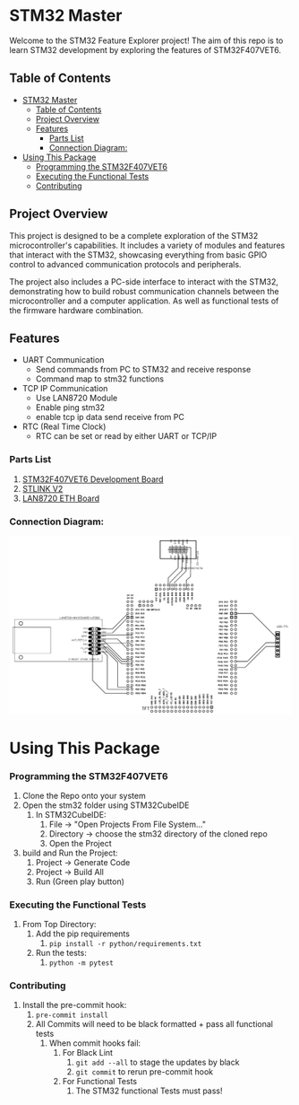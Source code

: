 # STM32 Master

Welcome to the STM32 Feature Explorer project! The aim of this repo is to learn STM32 development by exploring the features of STM32F407VET6.

## Table of Contents
- [STM32 Master](#stm32-master)
  - [Table of Contents](#table-of-contents)
  - [Project Overview](#project-overview)
  - [Features](#features)
    - [Parts List](#parts-list)
    - [Connection Diagram:](#connection-diagram)
- [Using This Package](#using-this-package)
    - [Programming the STM32F407VET6](#programming-the-stm32f407vet6)
    - [Executing the Functional Tests](#executing-the-functional-tests)
    - [Contributing](#contributing)

## Project Overview
This project is designed to be a complete exploration of the STM32 microcontroller's capabilities. It includes a variety of modules and features that interact with the STM32, showcasing everything from basic GPIO control to advanced communication protocols and peripherals.

The project also includes a PC-side interface to interact with the STM32, demonstrating how to build robust communication channels between the microcontroller and a computer application. As well as functional tests of the firmware hardware combination.

## Features
 - UART Communication
   - Send commands from PC to STM32 and receive response
   - Command map to stm32 functions
 - TCP IP Communication
   - Use LAN8720 Module
   - Enable ping stm32
   - enable tcp ip data send receive from PC
 - RTC (Real Time Clock)
   - RTC can be set or read by either UART or TCP/IP

### Parts List
   1. [STM32F407VET6 Development Board](https://stm32-base.org/boards/STM32F407VET6-STM32-F4VE-V2.0.html#JTAG-header)
   2. [STLINK V2](https://www.adafruit.com/product/2548)
   3. [LAN8720 ETH Board](https://www.waveshare.com/lan8720-eth-board.htm)

### Connection Diagram:

![Connections Overview](docs/images/STM32F407VET6_Feature_Explorer_Schematic.PNG)


# Using This Package
  
  ### Programming the STM32F407VET6
  1. Clone the Repo onto your system
  2. Open the stm32 folder using STM32CubeIDE
     1. In STM32CubeIDE:
        1. File -> "Open Projects From File System..."
        2. Directory -> choose the stm32 directory of the cloned repo
        3. Open the Project
  3. build and Run the Project:
     1. Project -> Generate Code
     2. Project -> Build All
     3. Run (Green play button)
   

### Executing the Functional Tests

1. From Top Directory:
   1. Add the pip requirements
      1. `pip install -r python/requirements.txt`
   2. Run the tests:
      1. `python -m pytest`

### Contributing

1. Install the pre-commit hook:
   1. `pre-commit install`
   2. All Commits will need to be black formatted + pass all functional tests
      1. When commit hooks fail:
         1. For Black Lint
            1. `git add --all` to stage the updates by black
            2. `git commit` to rerun pre-commit hook
         2. For Functional Tests
            1. The STM32 functional Tests must pass!

